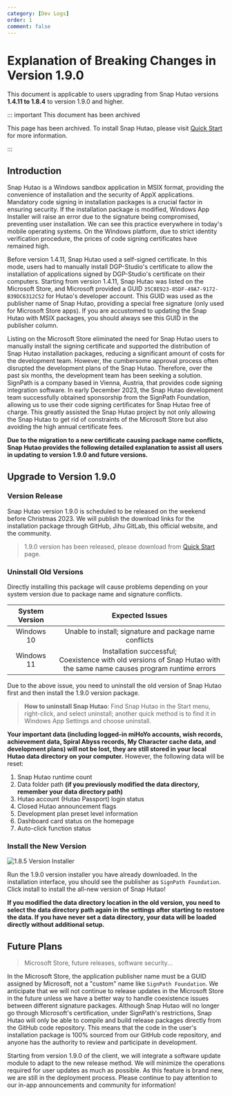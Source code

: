 ```yaml
---
category: [Dev Logs]
order: 1
comment: false
---
```


# Explanation of Breaking Changes in Version 1.9.0

This document is applicable to users upgrading from Snap Hutao versions **1.4.11 to 1.8.4** to version 1.9.0 and higher.

::: important This document has been archived

This page has been archived. To install Snap Hutao, please visit [Quick Start](../quick-start.md) for more information.

:::


## Introduction

Snap Hutao is a Windows sandbox application in MSIX format, providing the convenience of installation and the security of AppX applications. Mandatory code signing in installation packages is a crucial factor in ensuring security. If the installation package is modified, Windows App Installer will raise an error due to the signature being compromised, preventing user installation. We can see this practice everywhere in today's mobile operating systems. On the Windows platform, due to strict identity verification procedure, the prices of code signing certificates have remained high.

Before version 1.4.11, Snap Hutao used a self-signed certificate. In this mode, users had to manually install DGP-Studio's certificate to allow the installation of applications signed by DGP-Studio's certificate on their computers. Starting from version 1.4.11, Snap Hutao was listed on the Microsoft Store, and Microsoft provided a GUID `35C8E923-85DF-49A7-9172-B39DC6312C52` for Hutao's developer account. This GUID was used as the publisher name of Snap Hutao, providing a special free signature (only used for Microsoft Store apps). If you are accustomed to updating the Snap Hutao with MSIX packages, you should always see this GUID in the publisher column.

Listing on the Microsoft Store eliminated the need for Snap Hutao users to manually install the signing certificate and supported the distribution of Snap Hutao installation packages, reducing a significant amount of costs for the development team. However, the cumbersome approval process often disrupted the development plans of the Snap Hutao. Therefore, over the past six months, the development team has been seeking a solution. SignPath is a company based in Vienna, Austria, that provides code signing integration software. In early December 2023, the Snap Hutao development team successfully obtained sponsorship from the SignPath Foundation, allowing us to use their code signing certificates for Snap Hutao free of charge. This greatly assisted the Snap Hutao project by not only allowing the Snap Hutao to get rid of constraints of the Microsoft Store but also avoiding the high annual certificate fees.

**Due to the migration to a new certificate causing package name conflicts, Snap Hutao provides the following detailed explanation to assist all users in updating to version 1.9.0 and future versions.**

## Upgrade to Version 1.9.0

### Version Release

Snap Hutao version 1.9.0 is scheduled to be released on the weekend before Christmas 2023. We will publish the download links for the installation package through GitHub, Jihu GitLab, this official website, and the community.

> 1.9.0 version has been released, please download from [Quick Start](../quick-start.md) page.

### Uninstall Old Versions

Directly installing this package will cause problems depending on your system version due to package name and signature conflicts.

| System Version |                                                      Expected Issues                                                      |
| :------------: | :-----------------------------------------------------------------------------------------------------------------------: |
|   Windows 10   |                                  Unable to install; signature and package name conflicts                                  |
|   Windows 11   | Installation successful;<br/>Coexistence with old versions of Snap Hutao with the same name causes program runtime errors |

Due to the above issue, you need to uninstall the old version of Snap Hutao first and then install the 1.9.0 version package.

> **How to uninstall Snap Hutao**: Find Snap Hutao in the Start menu, right-click, and select uninstall; another quick method is to find it in Windows App Settings and choose uninstall.

**Your important data (including logged-in miHoYo accounts, wish records, achievement data, Spiral Abyss records, My Character cache data, and development plans) will not be lost, they are still stored in your local Hutao data directory on your computer.** However, the following data will be reset:

1. Snap Hutao runtime count
2. Data folder path **(if you previously modified the data directory, remember your data directory path)**
3. Hutao account (Hutao Passport) login status
4. Closed Hutao announcement flags
5. Development plan preset level information
6. Dashboard card status on the homepage
7. Auto-click function status

### Install the New Version

![1.8.5 Version Installer](/images/202312/1-8-5-installer.png)

Run the 1.9.0 version installer you have already downloaded. In the installation interface, you should see the publisher as `SignPath Foundation`. Click install to install the all-new version of Snap Hutao!

**If you modified the data directory location in the old version, you need to select the data directory path again in the settings after starting to restore the data. If you have never set a data directory, your data will be loaded directly without additional setup.**

## Future Plans

> Microsoft Store, future releases, software security...

In the Microsoft Store, the application publisher name must be a GUID assigned by Microsoft, not a "custom" name like `SignPath Foundation`. We anticipate that we will not continue to release updates in the Microsoft Store in the future unless we have a better way to handle coexistence issues between different signature packages. Although Snap Hutao will no longer go through Microsoft's certification, under SignPath's restrictions, Snap Hutao will only be able to compile and build release packages directly from the GitHub code repository. This means that the code in the user's installation package is 100% sourced from our GitHub code repository, and anyone has the authority to review and participate in development.

Starting from version 1.9.0 of the client, we will integrate a software update module to adapt to the new release method. We will minimize the operations required for user updates as much as possible. As this feature is brand new, we are still in the deployment process. Please continue to pay attention to our in-app announcements and community for information!

